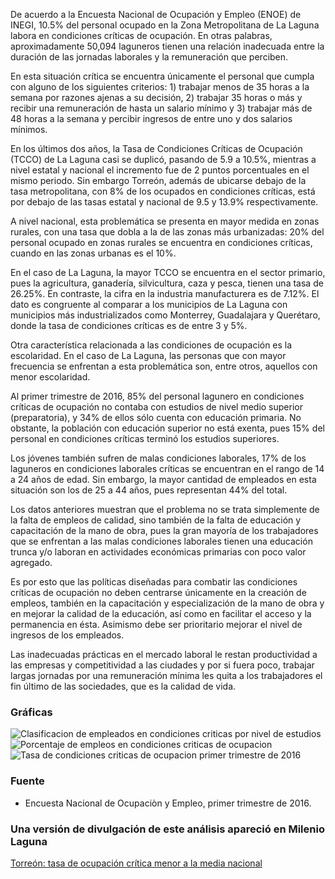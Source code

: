 
De acuerdo a la Encuesta Nacional de Ocupación y Empleo (ENOE) de INEGI, 10.5% del personal ocupado en la Zona Metropolitana de La Laguna labora en condiciones críticas de ocupación. En otras palabras, aproximadamente 50,094 laguneros tienen una relación inadecuada entre la duración de las jornadas laborales y la remuneración que perciben.

En esta situación crítica se encuentra únicamente el personal que cumpla con alguno de los siguientes criterios: 1) trabajar menos de 35 horas a la semana por razones ajenas a su decisión, 2) trabajar 35 horas o más y recibir una remuneración de hasta un salario mínimo y 3) trabajar más de 48 horas a la semana y percibir ingresos de entre uno y dos salarios mínimos.

En los últimos dos años, la Tasa de Condiciones Críticas de Ocupación (TCCO) de La Laguna casi se duplicó, pasando de 5.9 a 10.5%, mientras a nivel estatal y nacional el incremento fue de 2 puntos porcentuales en el mismo periodo. Sin embargo Torreón, además de ubicarse debajo de la tasa metropolitana, con 8% de los ocupados en condiciones críticas, está por debajo de las tasas estatal y nacional de 9.5 y 13.9% respectivamente.

A nivel nacional, esta problemática se presenta en mayor medida en zonas rurales, con una tasa que dobla a la de las zonas más urbanizadas: 20% del personal ocupado en zonas rurales se encuentra en condiciones críticas, cuando en las zonas urbanas es el 10%.

En el caso de La Laguna, la mayor TCCO se encuentra en el sector primario, pues la agricultura, ganadería, silvicultura, caza y pesca, tienen una tasa de 26.25%. En contraste, la cifra en la industria manufacturera es de 7.12%. El dato es congruente al comparar a los municipios de La Laguna con municipios más industrializados como Monterrey, Guadalajara y Querétaro, donde la tasa de condiciones críticas es de entre 3 y 5%.

Otra característica relacionada a las condiciones de ocupación es la escolaridad. En el caso de La Laguna, las personas que con mayor frecuencia se enfrentan a esta problemática son, entre otros, aquellos con menor escolaridad.

Al primer trimestre de 2016, 85% del personal lagunero en condiciones críticas de ocupación no contaba con estudios de nivel medio superior (preparatoria), y 34% de ellos sólo cuenta con educación primaria. No obstante, la población con educación superior no está exenta, pues 15% del personal en condiciones críticas terminó los estudios superiores.

Los jóvenes también sufren de  malas condiciones laborales, 17% de los laguneros en condiciones laborales críticas se encuentran en el rango de 14 a 24 años de edad. Sin embargo, la mayor cantidad de empleados en esta situación son los de 25 a 44 años, pues representan 44% del total.

Los datos anteriores muestran que el problema no se trata simplemente de la falta de empleos de calidad, sino también de la falta de educación y capacitación de la mano de obra, pues la gran mayoría de los trabajadores que se enfrentan a las malas condiciones laborales tienen una educación trunca y/o laboran en actividades económicas primarias con poco valor agregado.

Es por esto que las políticas diseñadas para combatir las condiciones críticas de ocupación no deben centrarse únicamente en la creación de empleos, también en la capacitación y especialización de la mano de obra y en mejorar la calidad de la educación, así como en facilitar el acceso y la permanencia en ésta. Asimismo debe ser prioritario mejorar el nivel de ingresos de los empleados.

Las inadecuadas prácticas en el mercado laboral le restan productividad a las empresas y competitividad a las ciudades y por si fuera poco, trabajar largas jornadas por una remuneración mínima  les quita a los trabajadores el fin último de las sociedades, que es la calidad de vida.

### Gráficas

<img class="img-responsive" src="torreon-tasa-de-ocupacion-critica-menor-a-la-media-nacional/clasificacion-empleados-condiciones-criticas-nivel-estudios.png" alt="Clasificacion de empleados en condiciones criticas por nivel de estudios">

<img class="img-responsive" src="torreon-tasa-de-ocupacion-critica-menor-a-la-media-nacional/porcentaje-empleos-condiciones-criticas-ocupacion.png" alt="Porcentaje de empleos en condiciones criticas de ocupacion">

<img class="img-responsive" src="torreon-tasa-de-ocupacion-critica-menor-a-la-media-nacional/tasa-condiciones-criticas-ocupacion-2016.png" alt="Tasa de condiciones criticas de ocupacion primer trimestre de 2016">

### Fuente

* Encuesta Nacional de Ocupaciòn y Empleo, primer trimestre de 2016.

### Una versión de divulgación de este análisis apareció en Milenio Laguna

[Torreón: tasa de ocupación crítica menor a la media nacional](http://www.milenio.com/negocios/IMPLAN_Torreon-Empleo_Torreon-tasa_de_ocupacion_en_Torreon-INEGI-escolaridad_0_763723678.html)
